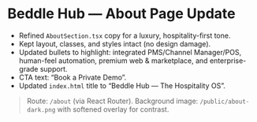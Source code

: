 # Beddle Hub — About Page Update

- Refined `AboutSection.tsx` copy for a luxury, hospitality-first tone.
- Kept layout, classes, and styles intact (no design damage).
- Updated bullets to highlight: integrated PMS/Channel Manager/POS, human-feel automation, premium web & marketplace, and enterprise-grade support.
- CTA text: “Book a Private Demo”.
- Updated `index.html` title to “Beddle Hub — The Hospitality OS”.

> Route: `/about` (via React Router). Background image: `/public/about-dark.png` with softened overlay for contrast.

